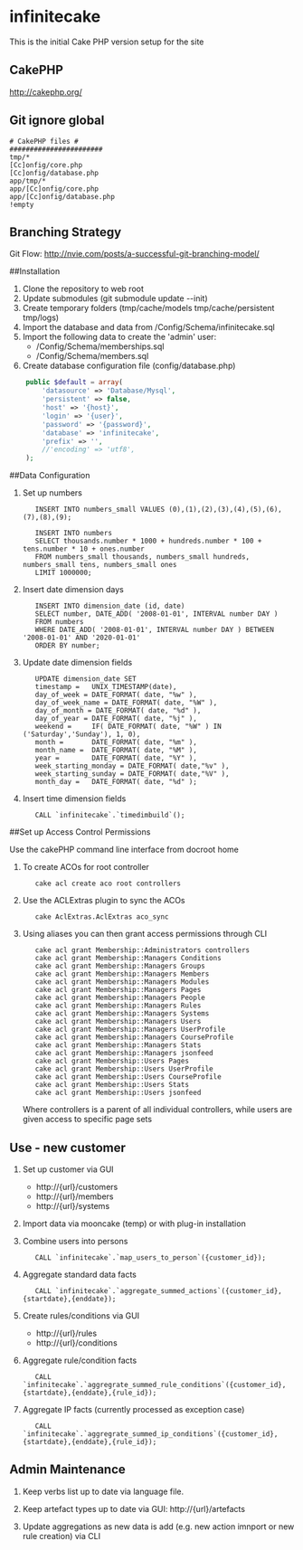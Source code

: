 infinitecake
============

This is the initial Cake PHP version setup for the site

## CakePHP

http://cakephp.org/

## Git ignore global ##

```
# CakePHP files #
#######################
tmp/*
[Cc]onfig/core.php
[Cc]onfig/database.php
app/tmp/*
app/[Cc]onfig/core.php
app/[Cc]onfig/database.php
!empty
```

## Branching Strategy

Git Flow: http://nvie.com/posts/a-successful-git-branching-model/

##Installation

1. Clone the repository to web root
2. Update submodules (git submodule update --init)
3. Create temporary folders (tmp/cache/models tmp/cache/persistent tmp/logs)
4. Import the database and data from /Config/Schema/infinitecake.sql
5. Import the following data to create the 'admin' user:
   * /Config/Schema/memberships.sql
   * /Config/Schema/members.sql
6. Create database configuration file (config/database.php)

```php
    public $default = array(
		'datasource' => 'Database/Mysql',
		'persistent' => false,
		'host' => '{host}',
		'login' => '{user}',
		'password' => '{password}',
		'database' => 'infinitecake',
		'prefix' => '',
		//'encoding' => 'utf8',
	);
```

##Data Configuration

1. Set up numbers

   ```mysql
      INSERT INTO numbers_small VALUES (0),(1),(2),(3),(4),(5),(6),(7),(8),(9);
      
      INSERT INTO numbers
      SELECT thousands.number * 1000 + hundreds.number * 100 + tens.number * 10 + ones.number
      FROM numbers_small thousands, numbers_small hundreds, numbers_small tens, numbers_small ones
      LIMIT 1000000;
   ```

2. Insert date dimension days
   
   ```mysql
      INSERT INTO dimension_date (id, date)
      SELECT number, DATE_ADD( '2008-01-01', INTERVAL number DAY )
      FROM numbers
      WHERE DATE_ADD( '2008-01-01', INTERVAL number DAY ) BETWEEN '2008-01-01' AND '2020-01-01'
      ORDER BY number;
   ```

3. Update date dimension fields

   ```mysql
      UPDATE dimension_date SET
      timestamp =   UNIX_TIMESTAMP(date),
      day_of_week = DATE_FORMAT( date, "%w" ), 
      day_of_week_name = DATE_FORMAT( date, "%W" ),
      day_of_month = DATE_FORMAT( date, "%d" ),
      day_of_year = DATE_FORMAT( date, "%j" ),
      weekend =     IF( DATE_FORMAT( date, "%W" ) IN ('Saturday','Sunday'), 1, 0),
      month =       DATE_FORMAT( date, "%m" ),
      month_name =  DATE_FORMAT( date, "%M" ),
      year =        DATE_FORMAT( date, "%Y" ),
      week_starting_monday = DATE_FORMAT( date,"%v" ),
      week_starting_sunday = DATE_FORMAT( date,"%V" ),
      month_day =   DATE_FORMAT( date, "%d" );
   ```
   
4. Insert time dimension fields

   ```mysql
      CALL `infinitecake`.`timedimbuild`();
   ```

##Set up Access Control Permissions

Use the cakePHP command line interface from docroot home

1. To create ACOs for root controller 

   ```cli
      cake acl create aco root controllers
   ```
   
2. Use the ACLExtras plugin to sync the ACOs
   
   ```cli
      cake AclExtras.AclExtras aco_sync
   ```

3. Using aliases you can then grant access permissions through CLI

   ```cli
      cake acl grant Membership::Administrators controllers
      cake acl grant Membership::Managers Conditions
      cake acl grant Membership::Managers Groups
      cake acl grant Membership::Managers Members
      cake acl grant Membership::Managers Modules
      cake acl grant Membership::Managers Pages
      cake acl grant Membership::Managers People
      cake acl grant Membership::Managers Rules
      cake acl grant Membership::Managers Systems
      cake acl grant Membership::Managers Users
      cake acl grant Membership::Managers UserProfile
      cake acl grant Membership::Managers CourseProfile
      cake acl grant Membership::Managers Stats
      cake acl grant Membership::Managers jsonfeed
      cake acl grant Membership::Users Pages
      cake acl grant Membership::Users UserProfile
      cake acl grant Membership::Users CourseProfile
      cake acl grant Membership::Users Stats
      cake acl grant Membership::Users jsonfeed
   ```
   
   Where controllers is a parent of all individual controllers, while users are given access to specific page sets

## Use - new customer

1. Set up customer via GUI
   * http://{url}/customers
   * http://{url}/members
   * http://{url}/systems
2. Import data via mooncake (temp) or with plug-in installation
3. Combine users into persons 
   
   ```mysql
      CALL `infinitecake`.`map_users_to_person`({customer_id});
   ```

4. Aggregate standard data facts
   ```mysql
      CALL `infinitecake`.`aggregate_summed_actions`({customer_id},{startdate},{enddate});
   ```
5. Create rules/conditions via GUI
   * http://{url}/rules
   * http://{url}/conditions
6. Aggregate rule/condition facts
   ```mysql
      CALL `infinitecake`.`aggregrate_summed_rule_conditions`({customer_id},{startdate},{enddate},{rule_id});
   ```
7. Aggregate IP facts (currently processed as exception case)
   ```mysql
      CALL `infinitecake`.`aggregrate_summed_ip_conditions`({customer_id},{startdate},{enddate},{rule_id});
   ```

## Admin Maintenance

1. Keep verbs list up to date via language file.

2. Keep artefact types up to date via GUI: http://{url}/artefacts

3. Update aggregations as new data is add (e.g. new action imnport or new rule creation) via CLI
